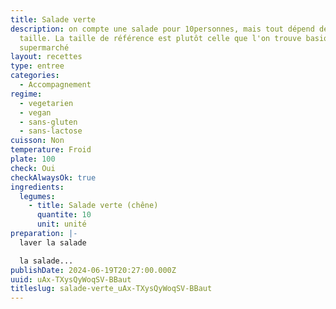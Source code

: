 ```yaml
---
title: Salade verte
description: on compte une salade pour 10personnes, mais tout dépend de sa
  taille. La taille de référence est plutôt celle que l'on trouve basiquement au
  supermarché
layout: recettes
type: entree
categories:
  - Accompagnement
regime:
  - vegetarien
  - vegan
  - sans-gluten
  - sans-lactose
cuisson: Non
temperature: Froid
plate: 100
check: Oui
checkAlwaysOk: true
ingredients:
  legumes:
    - title: Salade verte (chêne)
      quantite: 10
      unit: unité
preparation: |-
  laver la salade

  la salade...
publishDate: 2024-06-19T20:27:00.000Z
uuid: uAx-TXysQyWoqSV-BBaut
titleslug: salade-verte_uAx-TXysQyWoqSV-BBaut
---
```

